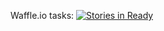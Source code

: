 Waffle.io tasks: [![Stories in Ready](https://badge.waffle.io/wifimapping/app.png?label=ready&title=Ready)](http://waffle.io/wifimapping/app)

